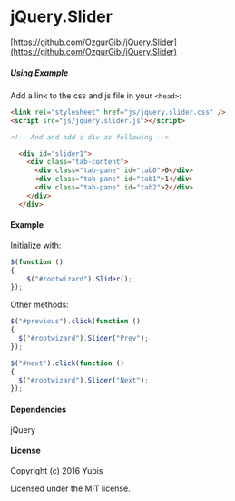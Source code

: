 # jQuery.Slider

[1]: <https://github.com/OzgurGibi/jQuery.Slider>
[https://github.com/OzgurGibi/jQuery.Slider](https://github.com/OzgurGibi/jQuery.Slider)

##### Using Example

Add a link to the css and js file in your `<head>`:
```html
<link rel="stylesheet" href="js/jquery.slider.css" />
<script src="js/jquery.slider.js"></script>

<!-- And and add a div as following -->

  <div id="slider1">
    <div class="tab-content">
      <div class="tab-pane" id="tab0">0</div>
      <div class="tab-pane" id="tab1">1</div>
      <div class="tab-pane" id="tab2">2</div>
    </div>
  </div>
```

#### Example

Initialize with:

```javascript
$(function ()
{
    $("#rootwizard").Slider();
});
```

Other methods:

```javascript
$("#previous").click(function ()
{
  $("#rootwizard").Slider("Prev");
});

$("#next").click(function ()
{
  $("#rootwizard").Slider("Next");
});
```

#### Dependencies

jQuery

#### License

Copyright (c) 2016 Yubis

Licensed under the MIT license.
